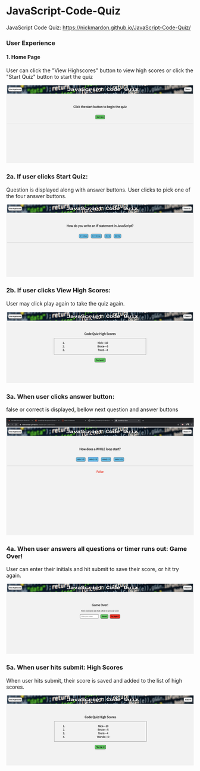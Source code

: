 # JavaScript-Code-Quiz
JavaScript Code Quiz: https://nickmardon.github.io/JavaScript-Code-Quiz/

### User Experience 

#### 1. Home Page
User can click the "View Highscores" button to view high scores or click the "Start Quiz" button to start the quiz

![home page image](Assets/IMGs/Screen%20Shot%202020-06-17%20at%2010.35.44%20PM.png)

### 2a. If user clicks Start Quiz: 
Question is displayed along with answer buttons. User clicks to pick one of the four answer buttons.

![Question and Buttons](Assets/IMGs/Screen%20Shot%202020-06-17%20at%2010.38.56%20PM.png)

### 2b. If user clicks View High Scores: 
User may click play again to take the quiz again.

![View High Scores](Assets/IMGs/Screen%20Shot%202020-06-17%20at%2010.42.31%20PM.png)

### 3a. When user clicks answer button:
false or correct is displayed, bellow next question and answer buttons

![Answered Question](Assets/IMGs/Screen%20Shot%202020-06-17%20at%2010.43.26%20PM.png)

### 4a. When user answers all questions or timer runs out: Game Over!
User can enter their initials and hit submit to save their score, or hit try again.

![Game Over](Assets/IMGs/Screen%20Shot%202020-06-17%20at%2010.46.09%20PM.png)

### 5a. When user hits submit: High Scores
When user hits submit, their score is saved and added to the list of high scores.  

![High Scores Updated](Assets/IMGs/Screen%20Shot%202020-06-17%20at%2010.51.32%20PM.png)
